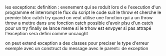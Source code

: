 les exceptions:
definition : evenement qui se roduit lors d e l'execution d'un programme et interrompt le flux du script
le code suit le throw et cherche le premier bloc catch
try quand on veut utilise une fonction qui a un throw
throw a mettre dans une fonction
catch possible d'avoir plsu d'un catch pour un try
finally se lance meme si le trhow est envpyer
si pas attrapé l'exception sera defini comme uncaught

on peut extend exception a des classes pour preciser le type d'erreur
exemple avec un construct du message avec le parent:: de exception
